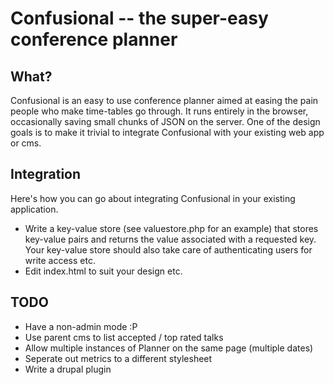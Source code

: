 Confusional -- the super-easy conference planner
================================================

What?
-----

Confusional is an easy to use conference planner aimed at easing the
pain people who make time-tables go through. It runs entirely in the
browser, occasionally saving small chunks of JSON on the server.
One of the design goals is to make it trivial to integrate
Confusional with your existing web app or cms.

Integration
-----------

Here's how you can go about integrating Confusional in your
existing application.

* Write a key-value store (see valuestore.php for an example) that
  stores key-value pairs and returns the value associated with a
  requested key. Your key-value store should also take care of
  authenticating users for write access etc.
* Edit index.html to suit your design etc.

TODO
----

* Have a non-admin mode :P
* Use parent cms to list accepted / top rated talks
* Allow multiple instances of Planner on the same page
  (multiple dates)
* Seperate out metrics to a different stylesheet
* Write a drupal plugin
